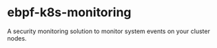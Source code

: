 # ebpf-k8s-monitoring
A security monitoring solution to monitor system events on your cluster nodes.
